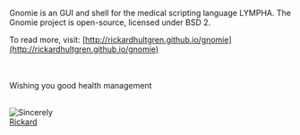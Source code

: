 

<script>
document.getElementById( "indexsmall").style.backgroundColor="#EFAB00";
document.getElementById( "indextext").style.color="#000000";
document.getElementById( "index").className="menu2active";
</script>

Gnomie is an GUI and shell for the medical scripting language LYMPHA. The Gnomie project is open-source, licensed under BSD 2.

To read more, visit:
[http://rickardhultgren.github.io/gnomie](http://rickardhultgren.github.io/gnomie)

<br><br>
Wishing you good health management
<br><br>
<p>
<a href="https://github.com/RickardHultgren"><img src="https://avatars3.githubusercontent.com/u/16224494?v=3&s=80" style="float:left;"/></a>Sincerely<br><a href="https://github.com/RickardHultgren">Rickard</a>
</p>
<br><br>
